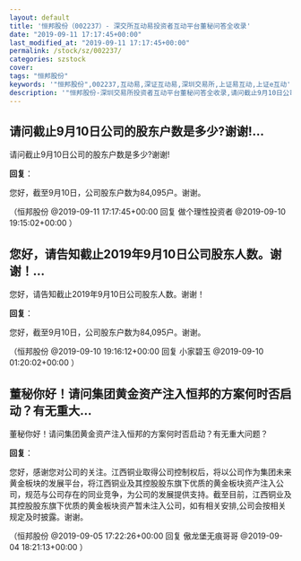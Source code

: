 ```yaml
---
layout: default
title: '恒邦股份（002237）- 深交所互动易投资者互动平台董秘问答全收录'
date: "2019-09-11 17:17:45+00:00"
last_modified_at: "2019-09-11 17:17:45+00:00"
permalink: /stock/sz/002237/
categories: szstock
cover: 
tags: "恒邦股份"
keywords: '"恒邦股份",002237,互动易,深证互动易,深圳交易所,上证易互动,上证e互动'
description: '"恒邦股份-深圳交易所投资者互动平台董秘问答全收录,请问截止9月10日公司的股东户数是多少?谢谢!"'
---
```


## 请问截止9月10日公司的股东户数是多少?谢谢!...

请问截止9月10日公司的股东户数是多少?谢谢!

**回复**：

您好，截至9月10日，公司股东户数为84,095户。谢谢。 

（恒邦股份  @2019-09-11 17:17:45+00:00 回复 做个理性投资者  @2019-09-10 19:15:02+00:00 ）

## 您好，请告知截止2019年9月10日公司股东人数。谢谢！...

您好，请告知截止2019年9月10日公司股东人数。谢谢！

**回复**：

您好，截至9月10日，公司股东户数为84,095户。谢谢。 

（恒邦股份  @2019-09-10 19:16:12+00:00 回复 小家碧玉  @2019-09-10 01:20:02+00:00 ）

## 董秘你好！请问集团黄金资产注入恒邦的方案何时否启动？有无重大...

董秘你好！请问集团黄金资产注入恒邦的方案何时否启动？有无重大问题？

**回复**：

您好，感谢您对公司的关注。江西铜业取得公司控制权后，将以公司作为集团未来黄金板块的发展平台，将江西铜业及其控股股东旗下优质的黄金板块资产注入公司，规范与公司存在的同业竞争，为公司的发展提供支持。截至目前，江西铜业及其控股股东旗下优质的黄金板块资产暂未注入公司，如有相关安排,公司会按相关规定及时披露。谢谢。 

（恒邦股份  @2019-09-05 17:22:26+00:00 回复 傲龙堡无痕哥哥  @2019-09-04 18:21:13+00:00 ）

